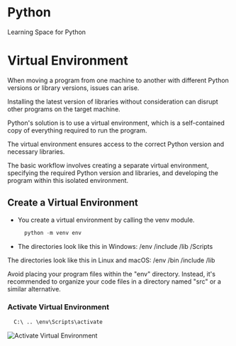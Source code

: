 
# Python
Learning Space for Python

# Virtual Environment
When moving a program from one machine to another with different Python versions or library versions, issues can arise.

Installing the latest version of libraries without consideration can disrupt other programs on the target machine.

Python's solution is to use a virtual environment, which is a self-contained copy of everything required to run the program.

The virtual environment ensures access to the correct Python version and necessary libraries.

The basic workflow involves creating a separate virtual environment, specifying the required Python version and libraries, and developing the program within this isolated environment.

  ## Create a Virtual Environment
  - You create a virtual environment by calling the venv  module. 

      ```python
        python -m venv env
      ```

 - The directories look like this in Windows:
  /env
    /include
    /lib
    /Scripts

The directories look like this in Linux and macOS:
  /env
    /bin
    /include
    /lib


Avoid placing your program files within the "env" directory. Instead, it's recommended to organize your code files in a directory named "src" or a similar alternative.

### Activate Virtual Environment
  ```python
    C:\ .. \env\Scripts\activate
  ```
![Activate Virtual Environment](https://github.com/saurabh7ar/python/assets/132929888/450f710c-72be-492c-b791-4712e5c7ff89)
